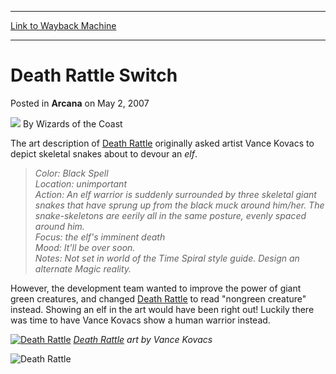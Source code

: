 
---
[Link to Wayback Machine](https://web.archive.org/web/20210429211326/https://magic.wizards.com/en/articles/archive/death-rattle-switch-2007-05-02)

[_metadata_:author]:- "Wizards of the Coast"
[_metadata_:description]:- "The art description of Death Rattle originally asked artist Vance Kovacs to depict skeletal snakes about to devour an elf. Color: Black Spell Location: unimportant Action: An elf warrior is suddenly surrounded by three skeletal giant snakes that have sprung up from the black muck around him/her. The snake-skeletons are eerily all in the same posture, evenly spaced around him."
[_metadata_:generator]:- "Drupal 7 (http://drupal.org)"
[_metadata_:node]:- "601961"
[_metadata_:publish_date]:- "2007-05-02"
[_metadata_:source]:- "div-main-content"
[_metadata_:title]:- "Death Rattle Switch"
[_metadata_:wayback_capture_timestamp]:- "2021-04-29 21:13:26"
[_metadata_:wayback_raw_url]:- "https://web.archive.org/web/20210429211326id_/https://magic.wizards.com/en/articles/archive/death-rattle-switch-2007-05-02"
[_metadata_:wayback_url]:- "https://magic.wizards.com/en/articles/archive/death-rattle-switch-2007-05-02"
---


Death Rattle Switch
===================



 Posted in **Arcana**
 on May 2, 2007 






![](https://media.magic.wizards.com/styles/auth_small/public/images/person/wizards_author.jpg)
By Wizards of the Coast












The art description of [Death Rattle](http://gatherer.wizards.com/Pages/Card/Details.aspx?name=Death+Rattle) originally asked artist Vance Kovacs to depict skeletal snakes about to devour an *elf*.



> *Color: Black Spell*  
> *Location: unimportant*  
> *Action: An elf warrior is suddenly surrounded by three skeletal giant snakes that have sprung up from the black muck around him/her. The snake-skeletons are eerily all in the same posture, evenly spaced around him.*  
> *Focus: the elf's imminent death*  
> *Mood: It'll be over soon.*  
> *Notes: Not set in world of the Time Spiral style guide. Design an alternate Magic reality.*


However, the development team wanted to improve the power of giant green creatures, and changed [Death Rattle](http://gatherer.wizards.com/Pages/Card/Details.aspx?name=Death+Rattle) to read "nongreen creature" instead. Showing an elf in the art would have been right out! Luckily there was time to have Vance Kovacs show a human warrior instead.


[![Death Rattle](https://web.archive.org/web/20170927203307im_/http://www.wizards.com/magic/images/cardart/FUT/Death_Rattle_640.jpg)](http://gatherer.wizards.com/Pages/Card/Details.aspx?&name=Death%2BRattle)
*[Death Rattle](http://gatherer.wizards.com/Pages/Card/Details.aspx?name=Death+Rattle) art by Vance Kovacs*

![Death Rattle](http://gatherer.wizards.com/Handlers/Image.ashx?type=card&name=Death+Rattle)







